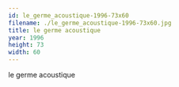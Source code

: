 ```yaml
---
id: le_germe_acoustique-1996-73x60
filename: ./le_germe_acoustique-1996-73x60.jpg
title: le germe acoustique
year: 1996
height: 73
width: 60
---
```


le germe acoustique
